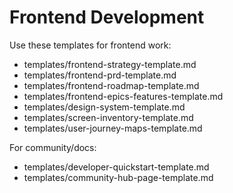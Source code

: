 # Frontend Development
Use these templates for frontend work:
- templates/frontend-strategy-template.md
- templates/frontend-prd-template.md
- templates/frontend-roadmap-template.md
- templates/frontend-epics-features-template.md
- templates/design-system-template.md
- templates/screen-inventory-template.md
- templates/user-journey-maps-template.md

For community/docs:
- templates/developer-quickstart-template.md
- templates/community-hub-page-template.md
